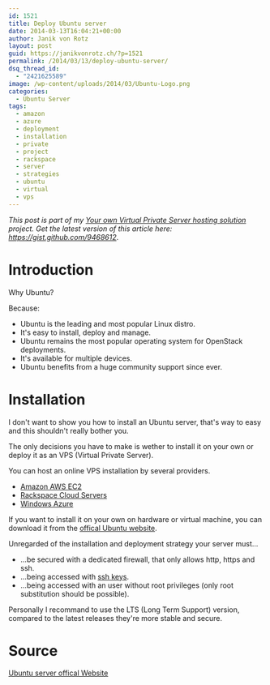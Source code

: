 ```yaml
---
id: 1521
title: Deploy Ubuntu server
date: 2014-03-13T16:04:21+00:00
author: Janik von Rotz
layout: post
guid: https://janikvonrotz.ch/?p=1521
permalink: /2014/03/13/deploy-ubuntu-server/
dsq_thread_id:
  - "2421625589"
image: /wp-content/uploads/2014/03/Ubuntu-Logo.png
categories:
  - Ubuntu Server
tags:
  - amazon
  - azure
  - deployment
  - installation
  - private
  - project
  - rackspace
  - server
  - strategies
  - ubuntu
  - virtual
  - vps
---
```

<em>This post is part of my <a href="https://janikvonrotz.ch/your-own-virtual-private-server-hosting-solution/">Your own Virtual Private Server hosting solution</a> project.</em>
<em>Get the latest version of this article here: <a href="https://gist.github.com/9468612">https://gist.github.com/9468612</a></em>.

<h1>Introduction</h1>

Why Ubuntu?

Because:

<ul>
<li>Ubuntu is the leading and most popular Linux distro. </li>
<li>It's easy to install, deploy and manage.</li>
<li>Ubuntu remains the most popular operating system for OpenStack deployments.</li>
<li>It's available for multiple devices.</li>
<li>Ubuntu benefits from a huge community support since ever.
<!--more--></li>
</ul>

<h1>Installation</h1>

I don't want to show you how to install an Ubuntu server, that's way to easy and this shouldn't really bother you.

The only decisions you have to make is wether to install it on your own or deploy it as an VPS (Virtual Private Server).

You can host an online VPS installation by several providers.

<ul>
<li><a href="https://aws.amazon.com/de/ec2/">Amazon AWS EC2</a></li>
<li><a href="https://www.rackspace.com/cloud/servers/">Rackspace Cloud Servers</a></li>
<li><a href="https://www.windowsazure.com/de-de/">Windows Azure</a></li>
</ul>

If you want to install it on your own on hardware or virtual machine, you can download it from the <a href="https://www.ubuntu.com/download/server">offical Ubuntu website</a>.

Unregarded of the installation and deployment strategy your server must...

<ul>
<li>...be secured with a dedicated firewall, that only allows http, https and ssh.</li>
<li>...being accessed with <a href="https://help.ubuntu.com/community/SSH/OpenSSH/Keys">ssh keys</a>.</li>
<li>...being accessed with an user without root privileges (only root substitution should be possible).</li>
</ul>

Personally I recommand to use the LTS (Long Term Support) version, compared to the latest releases they're more stable and secure.

<h1>Source</h1>

<a href="https://www.ubuntu.com/server">Ubuntu server offical Website</a>